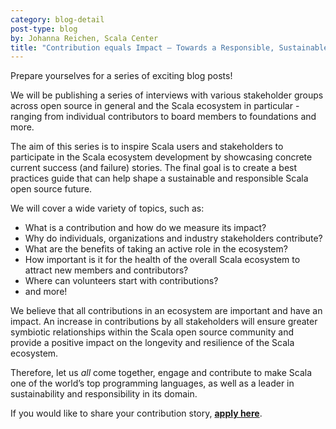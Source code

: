 ```yaml
---
category: blog-detail
post-type: blog
by: Johanna Reichen, Scala Center
title: "Contribution equals Impact – Towards a Responsible, Sustainable, and Resilient Open Source Ecosystem for Scala"
---
```

Prepare yourselves for a series of exciting blog posts!  

We will be publishing a series of interviews with various stakeholder groups across open source in general and the Scala ecosystem in particular - ranging from individual contributors to board members to foundations and more.

The aim of this series is to inspire Scala users and stakeholders to participate in the Scala ecosystem development by showcasing concrete current success (and failure) stories. The final goal is to create a best practices guide that can help shape a sustainable and responsible Scala open source future.

We will cover a wide variety of topics, such as:

- What is a contribution and how do we measure its impact?
- Why do individuals, organizations and industry stakeholders contribute?
- What are the benefits of taking an active role in the ecosystem?
- How important is it for the health of the overall Scala ecosystem to attract new members and contributors? 
- Where can volunteers start with contributions?
- and more!

We believe that all contributions in an ecosystem are important and have an impact. An increase in contributions by all stakeholders will ensure greater symbiotic relationships within the Scala open source community and provide a positive impact on the longevity and resilience of the Scala ecosystem.

Therefore, let us *all* come together, engage and contribute to make Scala one of the world’s top programming languages, as well as a leader in sustainability and responsibility in its domain. 

If you would like to share your contribution story, **[apply here](https://airtable.com/shr5mUxTqQs1zZ228)**.
